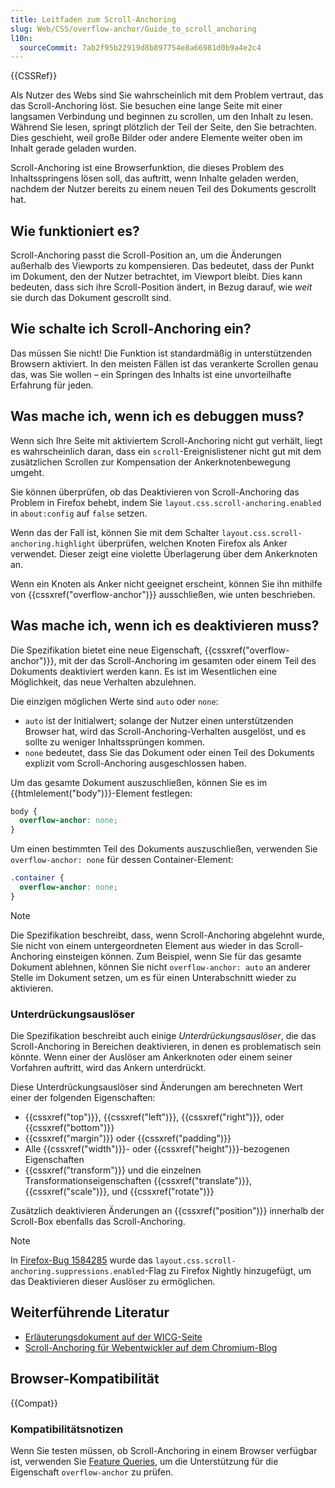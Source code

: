 ```yaml
---
title: Leitfaden zum Scroll-Anchoring
slug: Web/CSS/overflow-anchor/Guide_to_scroll_anchoring
l10n:
  sourceCommit: 7ab2f95b22919d8b897754e8a66981d0b9a4e2c4
---
```


{{CSSRef}}

Als Nutzer des Webs sind Sie wahrscheinlich mit dem Problem vertraut, das das Scroll-Anchoring löst. Sie besuchen eine lange Seite mit einer langsamen Verbindung und beginnen zu scrollen, um den Inhalt zu lesen. Während Sie lesen, springt plötzlich der Teil der Seite, den Sie betrachten. Dies geschieht, weil große Bilder oder andere Elemente weiter oben im Inhalt gerade geladen wurden.

Scroll-Anchoring ist eine Browserfunktion, die dieses Problem des Inhaltsspringens lösen soll, das auftritt, wenn Inhalte geladen werden, nachdem der Nutzer bereits zu einem neuen Teil des Dokuments gescrollt hat.

## Wie funktioniert es?

Scroll-Anchoring passt die Scroll-Position an, um die Änderungen außerhalb des Viewports zu kompensieren. Das bedeutet, dass der Punkt im Dokument, den der Nutzer betrachtet, im Viewport bleibt. Dies kann bedeuten, dass sich ihre Scroll-Position ändert, in Bezug darauf, wie _weit_ sie durch das Dokument gescrollt sind.

## Wie schalte ich Scroll-Anchoring ein?

Das müssen Sie nicht! Die Funktion ist standardmäßig in unterstützenden Browsern aktiviert. In den meisten Fällen ist das verankerte Scrollen genau das, was Sie wollen – ein Springen des Inhalts ist eine unvorteilhafte Erfahrung für jeden.

## Was mache ich, wenn ich es debuggen muss?

Wenn sich Ihre Seite mit aktiviertem Scroll-Anchoring nicht gut verhält, liegt es wahrscheinlich daran, dass ein `scroll`-Ereignislistener nicht gut mit dem zusätzlichen Scrollen zur Kompensation der Ankerknotenbewegung umgeht.

Sie können überprüfen, ob das Deaktivieren von Scroll-Anchoring das Problem in Firefox behebt, indem Sie `layout.css.scroll-anchoring.enabled` in `about:config` auf `false` setzen.

Wenn das der Fall ist, können Sie mit dem Schalter `layout.css.scroll-anchoring.highlight` überprüfen, welchen Knoten Firefox als Anker verwendet. Dieser zeigt eine violette Überlagerung über dem Ankerknoten an.

Wenn ein Knoten als Anker nicht geeignet erscheint, können Sie ihn mithilfe von {{cssxref("overflow-anchor")}} ausschließen, wie unten beschrieben.

## Was mache ich, wenn ich es deaktivieren muss?

Die Spezifikation bietet eine neue Eigenschaft, {{cssxref("overflow-anchor")}}, mit der das Scroll-Anchoring im gesamten oder einem Teil des Dokuments deaktiviert werden kann. Es ist im Wesentlichen eine Möglichkeit, das neue Verhalten abzulehnen.

Die einzigen möglichen Werte sind `auto` oder `none`:

- `auto` ist der Initialwert; solange der Nutzer einen unterstützenden Browser hat, wird das Scroll-Anchoring-Verhalten ausgelöst, und es sollte zu weniger Inhaltssprüngen kommen.
- `none` bedeutet, dass Sie das Dokument oder einen Teil des Dokuments explizit vom Scroll-Anchoring ausgeschlossen haben.

Um das gesamte Dokument auszuschließen, können Sie es im {{htmlelement("body")}}-Element festlegen:

```css
body {
  overflow-anchor: none;
}
```

Um einen bestimmten Teil des Dokuments auszuschließen, verwenden Sie `overflow-anchor: none` für dessen Container-Element:

```css
.container {
  overflow-anchor: none;
}
```

> [!NOTE]
> Die Spezifikation beschreibt, dass, wenn Scroll-Anchoring abgelehnt wurde, Sie nicht von einem untergeordneten Element aus wieder in das Scroll-Anchoring einsteigen können. Zum Beispiel, wenn Sie für das gesamte Dokument ablehnen, können Sie nicht `overflow-anchor: auto` an anderer Stelle im Dokument setzen, um es für einen Unterabschnitt wieder zu aktivieren.

### Unterdrückungsauslöser

Die Spezifikation beschreibt auch einige _Unterdrückungsauslöser_, die das Scroll-Anchoring in Bereichen deaktivieren, in denen es problematisch sein könnte. Wenn einer der Auslöser am Ankerknoten oder einem seiner Vorfahren auftritt, wird das Ankern unterdrückt.

Diese Unterdrückungsauslöser sind Änderungen am berechneten Wert einer der folgenden Eigenschaften:

- {{cssxref("top")}}, {{cssxref("left")}}, {{cssxref("right")}}, oder {{cssxref("bottom")}}
- {{cssxref("margin")}} oder {{cssxref("padding")}}
- Alle {{cssxref("width")}}- oder {{cssxref("height")}}-bezogenen Eigenschaften
- {{cssxref("transform")}} und die einzelnen Transformationseigenschaften {{cssxref("translate")}}, {{cssxref("scale")}}, und {{cssxref("rotate")}}

Zusätzlich deaktivieren Änderungen an {{cssxref("position")}} innerhalb der Scroll-Box ebenfalls das Scroll-Anchoring.

> [!NOTE]
> In [Firefox-Bug 1584285](https://bugzil.la/1584285) wurde das `layout.css.scroll-anchoring.suppressions.enabled`-Flag zu Firefox Nightly hinzugefügt, um das Deaktivieren dieser Auslöser zu ermöglichen.

## Weiterführende Literatur

- [Erläuterungsdokument auf der WICG-Seite](https://github.com/WICG/ScrollAnchoring/blob/master/explainer.md)
- [Scroll-Anchoring für Webentwickler auf dem Chromium-Blog](https://blog.chromium.org/2017/04/scroll-anchoring-for-web-developers.html)

## Browser-Kompatibilität

{{Compat}}

### Kompatibilitätsnotizen

Wenn Sie testen müssen, ob Scroll-Anchoring in einem Browser verfügbar ist, verwenden Sie [Feature Queries](/de/docs/Web/CSS/@supports), um die Unterstützung für die Eigenschaft `overflow-anchor` zu prüfen.
